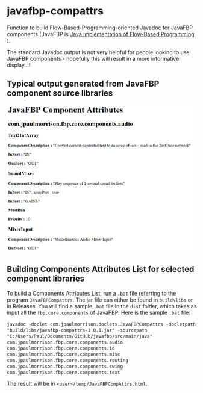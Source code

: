 # javafbp-compattrs

Function to build Flow-Based-Programming-oriented Javadoc for JavaFBP components (JavaFBP is [Java implementation of Flow-Based Programming](https://github.com/jpaulm/javafbp) ).

The standard Javadoc output is not very helpful for people looking to use JavaFBP components - hopefully this will result in a more informative display...!

## Typical output generated from JavaFBP component source libraries

![Part of JavaFBP component listing](https://github.com/jpaulm/javafbp-compattrs/blob/master/docs/compListPart2.png "Part of JavaFBP component listing")

## Building Components Attributes List for selected component libraries

To build a Components Attributes List, run a `.bat` file referring to the program `JavaFBPCompAttrs`.  The jar file can either be found in `build\libs` or in Releases.  You will find a sample `.bat` file in the `dist` folder, which takes as input all the `fbp.core.components` of JavaFBP.  Here is the sample `.bat` file: 

    javadoc -doclet com.jpaulmorrison.doclets.JavaFBPCompAttrs -docletpath "build/libs/javafbp-compattrs-1.0.1.jar" -sourcepath  "C:/Users/Paul/Documents/GitHub/javafbp/src/main/java" com.jpaulmorrison.fbp.core.components.audio  com.jpaulmorrison.fbp.core.components.io  com.jpaulmorrison.fbp.core.components.misc  com.jpaulmorrison.fbp.core.components.routing  com.jpaulmorrison.fbp.core.components.swing  com.jpaulmorrison.fbp.core.components.text
    
The result will be in `<user>/temp/JavaFBPCompAttrs.html`. 

